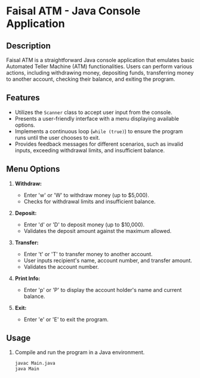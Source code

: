 # Faisal ATM - Java Console Application

## Description
Faisal ATM is a straightforward Java console application that emulates basic Automated Teller Machine (ATM) functionalities. Users can perform various actions, including withdrawing money, depositing funds, transferring money to another account, checking their balance, and exiting the program.

## Features
- Utilizes the `Scanner` class to accept user input from the console.
- Presents a user-friendly interface with a menu displaying available options.
- Implements a continuous loop (`while (true)`) to ensure the program runs until the user chooses to exit.
- Provides feedback messages for different scenarios, such as invalid inputs, exceeding withdrawal limits, and insufficient balance.

## Menu Options
1. **Withdraw:**
   - Enter 'w' or 'W' to withdraw money (up to $5,000).
   - Checks for withdrawal limits and insufficient balance.

2. **Deposit:**
   - Enter 'd' or 'D' to deposit money (up to $10,000).
   - Validates the deposit amount against the maximum allowed.

3. **Transfer:**
   - Enter 't' or 'T' to transfer money to another account.
   - User inputs recipient's name, account number, and transfer amount.
   - Validates the account number.

4. **Print Info:**
   - Enter 'p' or 'P' to display the account holder's name and current balance.

5. **Exit:**
   - Enter 'e' or 'E' to exit the program.

## Usage
1. Compile and run the program in a Java environment.
   ```bash
   javac Main.java
   java Main
